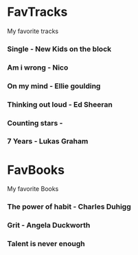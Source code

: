 # FavTracks
My favorite tracks
### Single - New Kids on the block
### Am i wrong - Nico
### On my mind - Ellie goulding
### Thinking out loud - Ed Sheeran
### Counting stars - 
### 7 Years - Lukas Graham

# FavBooks
My favorite Books
### The power of habit - Charles Duhigg
### Grit - Angela Duckworth
### Talent is never enough
